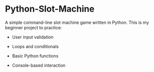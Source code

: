 # Python-Slot-Machine

A simple command-line slot machine game written in Python.
This is my beginner project to practice:

- User input validation

- Loops and conditionals

- Basic Python functions

- Console-based interaction
